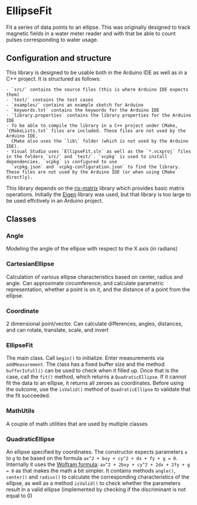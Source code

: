 # EllipseFit

Fit a series of data points to an ellipse. This was originally designed to track magnetic fields in a water meter reader
and with that be able to count pulses corresponding to water usage.

## Configuration and structure

This library is designed to be usable both in the Arduino IDE as well as in a C++ project. It is structured as follows:

	- `src/` contains the source files (this is where Arduino IDE expects them)
	- `test/` contains the test cases
	- `examples/` contains an example sketch for Arduino
	- `keywords.txt` contains the keywords for the Arduino IDE
	- `library.properties` contains the library properties for the Arduino IDE
	- To be able to compile the library in a C++ project under CMake, `CMakeLists.txt` files are included. These files are not used by the Arduino IDE.
	  CMake also uses the `lib\` folder (which is not used by the Arduino IDE).
	- Visual Studio uses `EllipseFit.sln` as well as the `*.vcxproj` files in the folders `src/` and `test/`. `vcpkg` is used to install dependencies. `vcpkg` is configured to use
	  `vcpkg.json` and `vcpkg-configuration.json` to find the library. These files are not used by the Arduino IDE (or when using CMake directly).

This library depends on the [rix-matrix](https://github.com/essenius/Matrix) library which provides basic matrix operations.
Initially the [Eigen](https://eigen.tuxfamily.org) library was used, but that library is too large to be used effctively in an Arduino project.

## Classes

### Angle

Modeling the angle of the ellipse with respect to the X axis (in radians)

### CartesianEllipse

Calculation of various ellipse characteristics based on center, radius and angle.
Can approximate circumference, and calculate parametric representation, whether a point is on it, and the distance 
of a point from the ellipse.

### Coordinate

2 dimensional point/vector. Can calculate differences, angles, distances, and can rotate, translate, scale, and invert

### EllipseFit

The main class. Call `begin()` to initialize. Enter measurements via `addMeasurement`. The class has a fixed buffer size and the method `bufferIsFull()` can be used
to check when it filled up. Once that is the case,  call the `fit()` method, which returns a `QuadraticEllipse`. 
If it cannot fit the data to an ellipse, it returns all zeroes as coordinates.
Before using the outcome, use the `isValid()` method of `QuadraticEllipse` to validate that the fit succeeded.

### MathUtils

A couple of math utilities that are used by multiple classes

### QuadraticEllipse

An ellipse specified by coordinates. The constructor expects parameters `a` to `g` to be based on the formula `ax^2 + bxy + cy^2 + dx + fy + g = 0`.
Internally it uses the [Wolfram formula](https://mathworld.wolfram.com/CartesianEllipse.html): `ax^2 + 2bxy + cy^2 + 2dx + 2fy + g = 0` as that makes the math a bit simpler.
It contains methods `angle()`, `center()` and `radius()` to calculate the corresponding characteristics of the ellipse, as well as a method `isValid()` to check whether the
parameters result in a valid ellipse (implemented by checking if the discriminant is not equal to 0)
